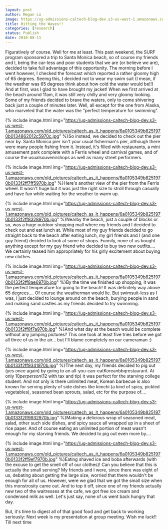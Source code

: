 ```yaml
---
layout: post
author: Megan Lo
image: https://ug-admissions-caltech-blog-dev.s3-us-west-1.amazonaws.com/old_pictures/caltech_as_it_happens/6a0105349b8251970b0134862010f4970c.jpg
title: Hitting the Waves!!
categories: [research]
status: Publish
date: 2010-08-11
---
```



Figuratively of course. Well for me at least. This past weekend, the SURF program sponsored a trip to Santa Monica beach, so of course my friends and I, being the car-less and poor students that we are (or believe we are), decided to take full advantage of this opportunity. The morning before I went however, I checked the forecast which reported a rather gloomy high of 65 degrees. Seeing this, I decided not to wear my swim suit (I mean, if the weather was 65 degrees think about how cold the water would be!!)
And at first, was I glad to have brought my jacket! When we first arrived at the beach around 11am, it was still very chilly and very gloomy looking. Some of my friends decided to brave the waters, only to come shivering back just a couple of minutes later. Well, all except for the one from Alaska, who marveled that the water was the "perfect temperature for swimming".


{% include image.html img="https://ug-admissions-caltech-blog-dev.s3-us-west-1.amazonaws.com/old_pictures/caltech_as_it_happens/6a0105349b8251970b0134862012c5970c.jpg" %}So instead, we decided to check out the pier near by. Santa Monica pier isn't your usual fisherman's pier, although there were many people fishing from it. Instead, it's filled with restaurants, a mini amusement park complete with a Ferris wheel and carnival games, and of course the usualsouvenirshops as well as many street performers.


{% include image.html img="https://ug-admissions-caltech-blog-dev.s3-us-west-1.amazonaws.com/old_pictures/caltech_as_it_happens/6a0105349b8251970b0133f2ff7ff5970b.jpg" %}Here's another view of the pier from the Ferris wheel. It wasn't huge but it was just the right size to stroll through casually and have fun while waiting for the weather to warm up.


{% include image.html img="https://ug-admissions-caltech-blog-dev.s3-us-west-1.amazonaws.com/old_pictures/caltech_as_it_happens/6a0105349b8251970b0133f2ff8328970b.jpg" %}Nearby the beach, just a couple of blocks or so, was a huge outdoor shopping mall where my friends and I decided to check out and eat lunch at. While most of my guy friends decided to go straight back to the beach after eating lunch, my girl friends and I (and one guy friend) decided to look at some of shops. Funnily, none of us bought anything except for my guy friend who decided to buy two new outfits.... We certainly teased him appropriately for his girly excitement about buying new clothes.


{% include image.html img="https://ug-admissions-caltech-blog-dev.s3-us-west-1.amazonaws.com/old_pictures/caltech_as_it_happens/6a0105349b8251970b0133f2ff8ae6970b.jpg" %}By the time we finished up shopping, it was the perfect temperature for going to the beach! It was definitely way above 65 degrees.... Of course the weatherman would lie. But swimsuit-less as I was, I just decided to lounge around on the beach, burying people in sand and making sand castles as my friends decided to try swimming.


{% include image.html img="https://ug-admissions-caltech-blog-dev.s3-us-west-1.amazonaws.com/old_pictures/caltech_as_it_happens/6a0105349b8251970b0133f2ff8f7a970b.jpg" %}And what day at the beach would be complete without any jumping pictures? This one took at least five tries before we got all three of us in the air... but I'll blame completely on our cameraman :)

{% include image.html img="https://ug-admissions-caltech-blog-dev.s3-us-west-1.amazonaws.com/old_pictures/caltech_as_it_happens/6a0105349b8251970b0133f2ff9341970b.jpg" %}The next day, my friends decided to pig out (yes once again) by going to an all-you-can-eatKoreanbbqrestaurant. At only $10 per person ($12 with tax and tip) it was perfect for the starving college student. And not only is there unlimited meat, Korean barbecue is also known for serving plenty of side dishes like kimchi (a kind of spicy, pickled vegetables), seasoned bean sprouts, salad, etc for the purpose of....


{% include image.html img="https://ug-admissions-caltech-blog-dev.s3-us-west-1.amazonaws.com/old_pictures/caltech_as_it_happens/6a0105349b8251970b0133f2ff9932970b.jpg" %}Making a delicious wrap of seasoned meat, salad, other such side dishes, and spicy sauce all wrapped up in a sheet of rice paper. And of course eating an unlimited portion of meat wasn't enough for my starving friends. We decided to pig out even more by....


{% include image.html img="https://ug-admissions-caltech-blog-dev.s3-us-west-1.amazonaws.com/old_pictures/caltech_as_it_happens/6a0105349b8251970b0133f2ff9ef7970b.jpg" %}Eating shaved ice and boba afterwards (with the excuse to get the smell off of our clothes)! Can you believe that this is actually the small serving? My friends and I were, since there was eight of us, debating about getting the large size, worried that there wouldn't be enough for all of us. However, were we glad that we got the small size when this monstrosity came out. And to top it off, since one of my friends actually new two of the waitresses at the cafe, we got free ice cream and condensed milk as well. Let's just say, none of us went back hungry that day.

But, it's time to digest all of that good food and get back to working seriously: Next week is my presentation at group meeting. Wish me luck!! Till next time

